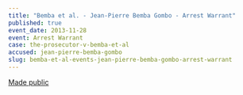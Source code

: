 ```yaml
---
title: "Bemba et al. - Jean-Pierre Bemba Gombo - Arrest Warrant"
published: true
event_date: 2013-11-28
event: Arrest Warrant
case: the-prosecutor-v-bemba-et-al
accused: jean-pierre-bemba-gombo
slug: bemba-et-al-events-jean-pierre-bemba-gombo-arrest-warrant
---
```


[Made public](http://www.icc-cpi.int/iccdocs/doc/doc504390.PDF)

